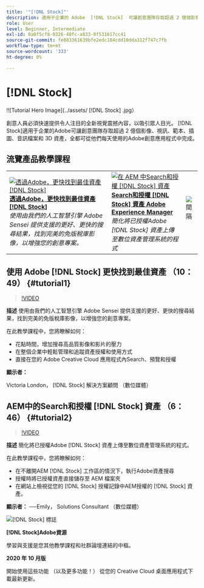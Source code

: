 ```yaml
---
title: '"[!DNL Stock]"'
description: 適用于企業的 Adobe  [!DNL Stock]  可讓創意團隊存取超過 2 億個影像、視訊、範本、插圖、音訊檔案和 3D 資產
role: User
level: Beginner, Intermediate
exl-id: 0a0f5cf8-0326-48fc-a833-0f531617cc41
source-git-commit: fe883361639bfe2edc184cdd10dda312f747c7fb
workflow-type: tm+mt
source-wordcount: '333'
ht-degree: 0%

---
```


# [!DNL Stock]

!![Tutorial Hero Image](../assets/ [!DNL Stock] .jpg）

創意人員必須快速提供令人注目的全新視覺震撼內容，以吸引眾人目光。 [!DNL Stock]適用于企業的Adobe可讓創意團隊存取超過 2 億個影像、視訊、範本、插圖、音訊檔案和 3D 資產，全都可從他們每天使用的Adobe創意應用程式中完成。

## 流覽產品教學課程

<table style="table-layout:fixed">
<tr>
 <td>
   <a href="stock.md#tutorial1">
      <img alt="透過Adobe，更快找到最佳資產 [!DNL Stock]" src="../assets/stock_torres_thumbnail.jpg" />
   </a>
    <div>
   <a href="stock.md#tutorial1"><strong>透過Adobe，更快找到最佳資產 [!DNL Stock]</strong></a>
    </div>
    <em>使用由我們的人工智慧引擎 Adobe Sensei 提供支援的更好、更快的搜尋結果，找到完美的免版稅庫影像，以增強您的創意專案。</em>
    <br>
  </td>
  <td>
   <a href="stock.md#tutorial2">
      <img alt="在 AEM 中Search和授權 [!DNL Stock] 資產" src="../assets/stock_aemintegration_palmer_thumbnail.jpg" />
   </a>
    <div>
   <a href="stock.md#tutorial2"><strong>Search和授權 [!DNL Stock] 資產
Adobe Experience Manager</strong></a>
    </div>
    <em>簡化將已授權Adobe [!DNL Stock] 資產上傳至數位資產管理系統的程式</em>
    <br>
  </td>
  <td>
    <img alt="間隔" src="../assets/Whitespacer.png" />
    <div>
    <br>
  </td>
</tr>
</table>

## 使用 Adobe [!DNL Stock] 更快找到最佳資產 （10：49） {#tutorial1}

>[!VIDEO](https://video.tv.adobe.com/v/326951?hidetitle=true)

**描述**
使用由我們的人工智慧引擎 Adobe Sensei 提供支援的更好、更快的搜尋結果，找到完美的免版稅庫影像，以增強您的創意專案。

在此教學課程中，您將瞭解如何：
* 花點時間，增加搜尋高品質影像和影片的壓力
* 在整個企業中輕鬆管理和追蹤資產授權和使用方式
* 直接在您的 Adobe Creative Cloud 應用程式內Search、預覽和授權

**顯示者：**

Victoria London， [!DNL Stock] 解決方案顧問 （數位媒體）

## AEM中的Search和授權 [!DNL Stock] 資產 （6：46） {#tutorial2}

>[!VIDEO](https://video.tv.adobe.com/v/326952?hidetitle=true)

**描述**
簡化將已授權Adobe [!DNL Stock] 資產上傳至數位資產管理系統的程式。

在此教學課程中，您將瞭解如何：
* 在不離開AEM [!DNL Stock] 工作區的情況下，執行Adobe資產搜尋
* 授權時將已授權資產直接儲存至 AEM 檔案夾
* 在網站上檢視從您的 [!DNL Stock] 授權記錄中AEM授權的 [!DNL Stock] 資產。

**顯示者：**
──Emily， Solutions Consultant （數位媒體）

![[!DNL Stock] 標誌](../assets/st_appicon_96.png)

**[!DNL Stock]Adobe資源**

[](https://helpx.adobe.com/support/stock.html)學習與支援是您其他教學課程和社群論壇連結的中樞。

**2020 年 10 月版**

開始使用這些功能 （以及更多功能！） 從您的 Creative Cloud 桌面應用程式下載最新更新。
